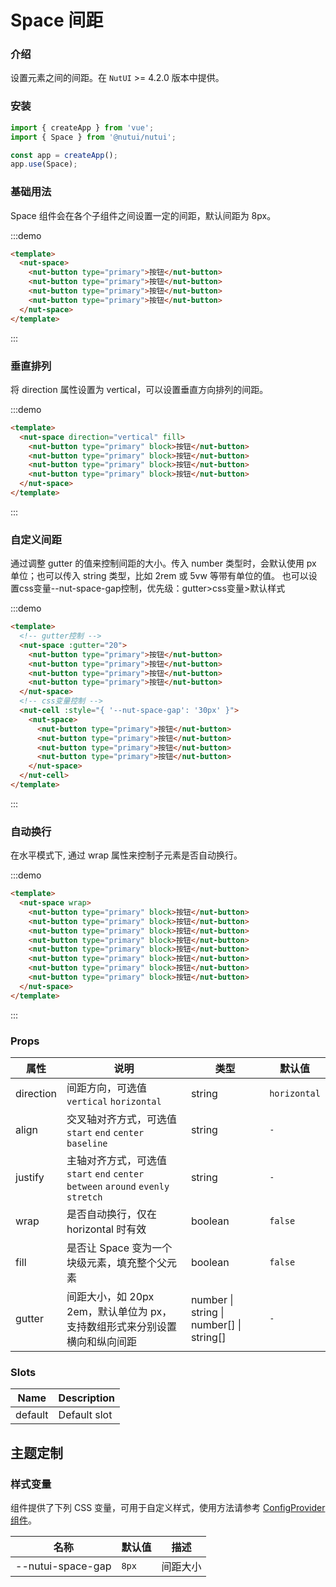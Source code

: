 # Space 间距

### 介绍

设置元素之间的间距。在 `NutUI` >= 4.2.0 版本中提供。

### 安装

```javascript
import { createApp } from 'vue';
import { Space } from '@nutui/nutui';

const app = createApp();
app.use(Space);
```

### 基础用法

Space 组件会在各个子组件之间设置一定的间距，默认间距为 8px。

:::demo

```html
<template>
  <nut-space>
    <nut-button type="primary">按钮</nut-button>
    <nut-button type="primary">按钮</nut-button>
    <nut-button type="primary">按钮</nut-button>
    <nut-button type="primary">按钮</nut-button>
  </nut-space>
</template>
```

:::

### 垂直排列

将 direction 属性设置为 vertical，可以设置垂直方向排列的间距。

:::demo

```html
<template>
  <nut-space direction="vertical" fill>
    <nut-button type="primary" block>按钮</nut-button>
    <nut-button type="primary" block>按钮</nut-button>
    <nut-button type="primary" block>按钮</nut-button>
    <nut-button type="primary" block>按钮</nut-button>
  </nut-space>
</template>
```

:::

### 自定义间距

通过调整 gutter 的值来控制间距的大小。传入 number 类型时，会默认使用 px 单位；也可以传入 string 类型，比如 2rem 或 5vw 等带有单位的值。
也可以设置css变量--nut-space-gap控制，优先级：gutter>css变量>默认样式

:::demo

```html
<template>
  <!-- gutter控制 -->
  <nut-space :gutter="20">
    <nut-button type="primary">按钮</nut-button>
    <nut-button type="primary">按钮</nut-button>
    <nut-button type="primary">按钮</nut-button>
    <nut-button type="primary">按钮</nut-button>
  </nut-space>
  <!-- css变量控制 -->
  <nut-cell :style="{ '--nut-space-gap': '30px' }">
    <nut-space>
      <nut-button type="primary">按钮</nut-button>
      <nut-button type="primary">按钮</nut-button>
      <nut-button type="primary">按钮</nut-button>
      <nut-button type="primary">按钮</nut-button>
    </nut-space>
  </nut-cell>
</template>
```

:::

### 自动换行

在水平模式下, 通过 wrap 属性来控制子元素是否自动换行。

:::demo

```html
<template>
  <nut-space wrap>
    <nut-button type="primary" block>按钮</nut-button>
    <nut-button type="primary" block>按钮</nut-button>
    <nut-button type="primary" block>按钮</nut-button>
    <nut-button type="primary" block>按钮</nut-button>
    <nut-button type="primary" block>按钮</nut-button>
    <nut-button type="primary" block>按钮</nut-button>
    <nut-button type="primary" block>按钮</nut-button>
    <nut-button type="primary" block>按钮</nut-button>
  </nut-space>
</template>
```

:::

### Props

| 属性 | 说明 | 类型 | 默认值 |
| --- | --- | --- | --- |
| direction | 间距方向，可选值 `vertical` `horizontal` | string | `horizontal` |
| align | 交叉轴对齐方式，可选值 `start` `end` `center` `baseline` | string | `-` |
| justify | 主轴对齐方式，可选值 `start` `end` `center` `between` `around` `evenly` `stretch` | string | `-` |
| wrap | 是否自动换行，仅在 horizontal 时有效 | boolean | `false` |
| fill | 是否让 Space 变为一个块级元素，填充整个父元素 | boolean | `false` |
| gutter | 间距大小，如 20px 2em，默认单位为 px，支持数组形式来分别设置横向和纵向间距 | number \| string \| number[] \| string[] | `-` |

### Slots

| Name | Description |
| --- | --- |
| default | Default slot |

## 主题定制

### 样式变量

组件提供了下列 CSS 变量，可用于自定义样式，使用方法请参考 [ConfigProvider 组件](#/zh-CN/component/configprovider)。

| 名称 | 默认值 | 描述 |
| --- | --- | --- |
| \--nutui-space-gap | `8px` | 间距大小 |
